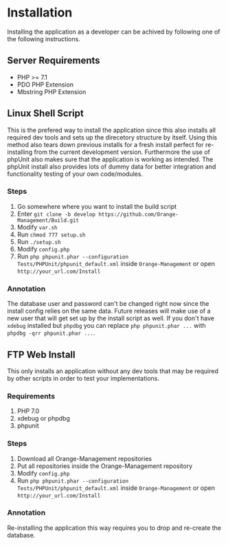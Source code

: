 # Installation

Installing the application as a developer can be achived by following one of the following instructions.

## Server Requirements

* PHP >= 7.1
* PDO PHP Extension
* Mbstring PHP Extension

## Linux Shell Script

This is the prefered way to install the application since this also installs all required dev tools and sets up the direcetory structure by itself. Using this method also tears down previous installs for a fresh install perfect for re-installing from the current development version. Furthermore the use of phpUnit also makes sure that the application is working as intended. The phpUnit install also provides lots of dummy data for better integration and functionality testing of your own code/modules.

### Steps

1. Go somewhere where you want to install the build script
2. Enter `git clone -b develop https://github.com/Orange-Management/Build.git`
3. Modify `var.sh`
4. Run `chmod 777 setup.sh`
5. Run `./setup.sh`
6. Modify `config.php`
7. Run `php phpunit.phar --configuration Tests/PHPUnit/phpunit_default.xml` inside `Orange-Management` or open `http://your_url.com/Install`

### Annotation

The database user and password can't be changed right now since the install config relies on the same data. Future releases will make use of a new user that will get set up by the install script as well. If you don't have `xdebug` installed but `phpdbg` you can replace `php phpunit.phar ...` with `phpdbg -qrr phpunit.phar ...`.

## FTP Web Install

This only installs an application without any dev tools that may be required by other scripts in order to test your implementations.

### Requirements

1. PHP 7.0
2. xdebug or phpdbg
3. phpunit

### Steps

1. Download all Orange-Management repositories
2. Put all repositories inside the Orange-Management repository
3. Modify `config.php`
4. Run `php phpunit.phar --configuration Tests/PHPUnit/phpunit_default.xml` inside `Orange-Management` or open `http://your_url.com/Install`

### Annotation

Re-installing the application this way requires you to drop and re-create the database.
